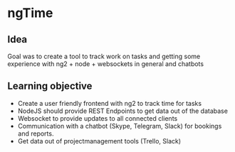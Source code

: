 # ngTime

## Idea
Goal was to create a tool to track work on tasks and getting some experience with ng2 + node + websockets in general and chatbots

## Learning objective
  * Create a user friendly frontend with ng2 to track time for tasks
  * NodeJS should provide REST Endpoints to get data out of the database
  * Websocket to provide updates to all connected clients
  * Communication with a chatbot (Skype, Telegram, Slack) for bookings and reports.
  * Get data out of projectmanagement tools (Trello, Slack)
